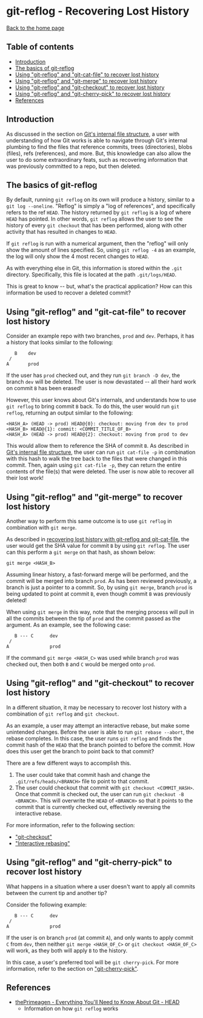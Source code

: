 # git-reflog - Recovering Lost History

[Back to the home page](../README.md)

## Table of contents

- [Introduction](#introduction)
- [The basics of git-reflog](#the-basics-of-git-reflog)
- [Using "git-reflog" and "git-cat-file" to recover lost history](#using-git-reflog-and-git-cat-file-to-recover-lost-history)
- [Using "git-reflog" and "git-merge" to recover lost history](#using-git-reflog-and-git-merge-to-recover-lost-history)
- [Using "git-reflog" and "git-checkout" to recover lost history](#using-git-reflog-and-git-checkout-to-recover-lost-history)
- [Using "git-reflog" and "git-cherry-pick" to recover lost history](#using-git-reflog-and-git-cherry-pick-to-recover-lost-history)
- [References](#references)

## Introduction

As discussed in the section on [Git's internal file structure](git-internal-file-structure.md), a user with understanding of how Git works is able to navigate through Git's internal plumbing to find the files that reference commits, trees (directories), blobs (files), refs (references), and more. But, this knowledge can also allow the user to do some extraordinary feats, such as recovering information that was previously committed to a repo, but then deleted.

## The basics of git-reflog

By default, running `git reflog` on its own will produce a history, similar to a `git log --oneline`. "Reflog" is simply a "log of references", and specifically refers to the ref `HEAD`. The history returned by `git reflog` is a log of where `HEAD` has pointed. In other words, `git reflog` allows the user to see the history of every `git checkout` that has been performed, along with other activity that has resulted in changes to `HEAD`.

If `git reflog` is run with a numerical argument, then the "reflog" will only show the amount of lines specified. So, using `git reflog -4` as an example, the log will only show the 4 most recent changes to `HEAD`.

As with everything else in Git, this information is stored within the `.git` directory. Specifically, this file is located at the path `.git/logs/HEAD`.

This is great to know -- but, what's the practical application? How can this information be used to recover a deleted commit?

## Using "git-reflog" and "git-cat-file" to recover lost history

Consider an example repo with two branches, `prod` and `dev`. Perhaps, it has a history that looks similar to the following:

```
   B    dev
 /
A       prod
```

If the user has `prod` checked out, and they run `git branch -D dev`, the branch `dev` will be deleted. The user is now devastated -- all their hard work on commit `B` has been erased!

However, this user knows about Git's internals, and understands how to use `git reflog` to bring commit `B` back. To do this, the user would run `git reflog`, returning an output similar to the following:

```
<HASH_A> (HEAD -> prod) HEAD@{0}: checkout: moving from dev to prod
<HASH_B> HEAD@{1}: commit: <COMMIT_TITLE_OF_B>
<HASH_A> (HEAD -> prod) HEAD@{2}: checkout: moving from prod to dev
```

This would allow them to reference the SHA of commit `B`. As described in [Git's internal file structure](git-internal-file-structure.md#the-files-are-in-the-computer), the user can run `git cat-file -p` in combination with this hash to walk the tree back to the files that were changed in this commit. Then, again using `git cat-file -p`, they can return the entire contents of the file(s) that were deleted. The user is now able to recover all their lost work!

## Using "git-reflog" and "git-merge" to recover lost history

Another way to perform this same outcome is to use `git reflog` in combination with `git merge`.

As described in [recovering lost history with git-reflog and git-cat-file](#recovering-lost-history-with-git-reflog-and-git-cat-file), the user would get the SHA value for commit `B` by using `git reflog`. The user can this perform a `git merge` on that hash, as shown below:

```
git merge <HASH_B>
```

Assuming linear history, a fast-forward merge will be performed, and the commit will be merged into branch `prod`. As has been reviewed previously, a branch is just a pointer to a commit. So, by using `git merge`, branch `prod` is being updated to point at commit `B`, even though commit `B` was previously deleted!

When using `git merge` in this way, note that the merging process will pull in all the commits between the tip of `prod` and the commit passed as the argument. As an example, see the following case:

```
   B --- C      dev
 /
A               prod
```

If the command `git merge <HASH_C>` was used while branch `prod` was checked out, then both `B` and `C` would be merged onto `prod`.

## Using "git-reflog" and "git-checkout" to recover lost history

In a different situation, it may be necessary to recover lost history with a combination of `git reflog` and `git checkout`.

As an example, a user may attempt an interactive rebase, but make some unintended changes. Before the user is able to run `git rebase --abort`, the rebase completes. In this case, the user runs `git reflog` and finds the commit hash of the `HEAD` that the branch pointed to before the commit. How does this user get the branch to point back to that commit?

There are a few different ways to accomplish this.

1. The user could take that commit hash and change the `.git/refs/heads/<BRANCH>` file to point to that commit.
1. The user could checkout that commit with `git checkout <COMMIT_HASH>`. Once that commit is checked out, the user can run `git checkout -B <BRANCH>`. This will overwrite the `HEAD` of `<BRANCH>` so that it points to the commit that is currently checked out, effectively reversing the interactive rebase.

For more information, refer to the following section:

- ["git-checkout"](git-branch.md#creating-and-switching-to-new-branches)
- ["Interactive rebasing"](interactive-rebase.md#the-basics-of-an-interactive-rebase)

## Using "git-reflog" and "git-cherry-pick" to recover lost history

What happens in a situation where a user doesn't want to apply all commits between the current tip and another tip?

Consider the following example:

```
   B --- C      dev
 /
A               prod
```

If the user is on branch `prod` (at commit `A`), and only wants to apply commit `C` from `dev`, then neither `git merge <HASH_OF_C>` or `git checkout <HASH_OF_C>` will work, as they both will apply `B` to the history.

In this case, a user's preferred tool will be `git cherry-pick`. For more information, refer to the section on ["git-cherry-pick"](git-cherry-pick.md).

## References

- [thePrimeagen - Everything You'll Need to Know About Git - HEAD](https://theprimeagen.github.io/fem-git/lessons/branches-merges-and-more/head)
    - Information on how `git reflog` works
